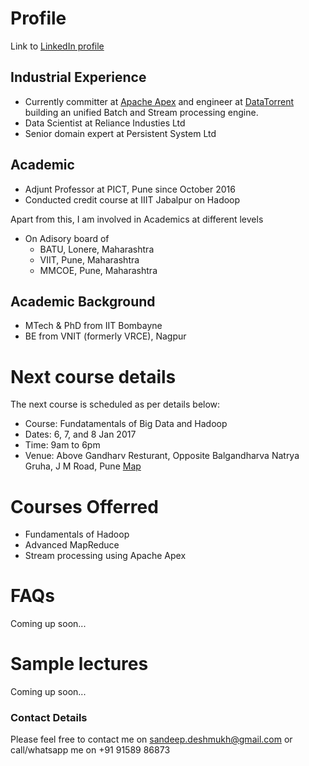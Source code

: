 # Profile

Link to [LinkedIn profile](https://in.linkedin.com/in/sandeep-deshmukh-phd-864b461)

## Industrial Experience
- Currently committer at [Apache Apex](http://apex.apache.org) and engineer at [DataTorrent](http://www.datatorrent.com) building an unified Batch and Stream processing engine. 
- Data Scientist at Reliance Industies Ltd
- Senior domain expert at Persistent System Ltd

## Academic
- Adjunt Professor at PICT, Pune since October 2016
- Conducted credit course at IIIT Jabalpur on Hadoop

Apart from this, I am involved in Academics at different levels
- On Adisory board of
  * BATU, Lonere, Maharashtra
  * VIIT, Pune, Maharashtra
  * MMCOE, Pune, Maharashtra

## Academic Background
- MTech & PhD from IIT Bombayne
- BE from VNIT (formerly VRCE), Nagpur

# Next course details
The next course is scheduled as per details below:

- Course: Fundatamentals of Big Data and Hadoop
- Dates: 6, 7, and 8 Jan 2017
- Time: 9am to 6pm
- Venue: Above Gandharv Resturant, Opposite Balgandharva Natrya Gruha, J M Road, Pune [Map](https://www.justdial.com/Pune/Knowledge-Port-AG-Above-Gandharv-Resturant-Shivaji-Nagar/020PXX20-XX20-141028100104-I5S4_BZDET)


# Courses Offerred
- Fundamentals of Hadoop
- Advanced MapReduce
- Stream processing using Apache Apex

# FAQs
 Coming up soon...
 
# Sample lectures

Coming up soon...

### Contact Details

Please feel free to contact me on sandeep.deshmukh@gmail.com or call/whatsapp me on +91 91589 86873 
